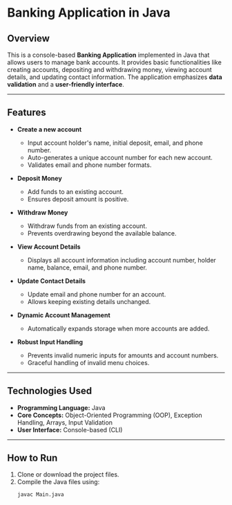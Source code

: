 # Banking Application in Java

## Overview
This is a console-based **Banking Application** implemented in Java that allows users to manage bank accounts. It provides basic functionalities like creating accounts, depositing and withdrawing money, viewing account details, and updating contact information. The application emphasizes **data validation** and a **user-friendly interface**.

---

## Features
- **Create a new account**
  - Input account holder's name, initial deposit, email, and phone number.
  - Auto-generates a unique account number for each new account.
  - Validates email and phone number formats.
  
- **Deposit Money**
  - Add funds to an existing account.
  - Ensures deposit amount is positive.

- **Withdraw Money**
  - Withdraw funds from an existing account.
  - Prevents overdrawing beyond the available balance.

- **View Account Details**
  - Displays all account information including account number, holder name, balance, email, and phone number.

- **Update Contact Details**
  - Update email and phone number for an account.
  - Allows keeping existing details unchanged.

- **Dynamic Account Management**
  - Automatically expands storage when more accounts are added.

- **Robust Input Handling**
  - Prevents invalid numeric inputs for amounts and account numbers.
  - Graceful handling of invalid menu choices.

---

## Technologies Used
- **Programming Language:** Java  
- **Core Concepts:** Object-Oriented Programming (OOP), Exception Handling, Arrays, Input Validation  
- **User Interface:** Console-based (CLI)

---

## How to Run
1. Clone or download the project files.
2. Compile the Java files using:
   ```bash
   javac Main.java
